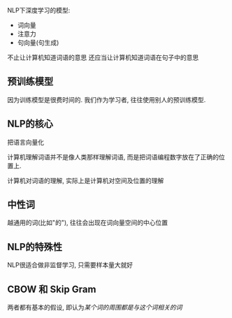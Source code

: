 NLP下深度学习的模型:
- 词向量
- 注意力
- 句向量(句生成)


不止让计算机知道词语的意思
还应当让计算机知道词语在句子中的意思


## 预训练模型
因为训练模型是很费时间的.
我们作为学习者, 往往使用别人的预训练模型.


## NLP的核心
把语言向量化

计算机理解词语并不是像人类那样理解词语, 而是把词语编程数字放在了正确的位置上.

计算机对词语的理解, 实际上是计算机对空间及位置的理解

## 中性词
越通用的词(比如"的"), 往往会出现在词向量空间的中心位置

## NLP的特殊性
NLP很适合做非监督学习, 只需要样本量大就好

## CBOW 和 Skip Gram
两者都有基本的假设, 即认为*某个词的周围都是与这个词相关的词*